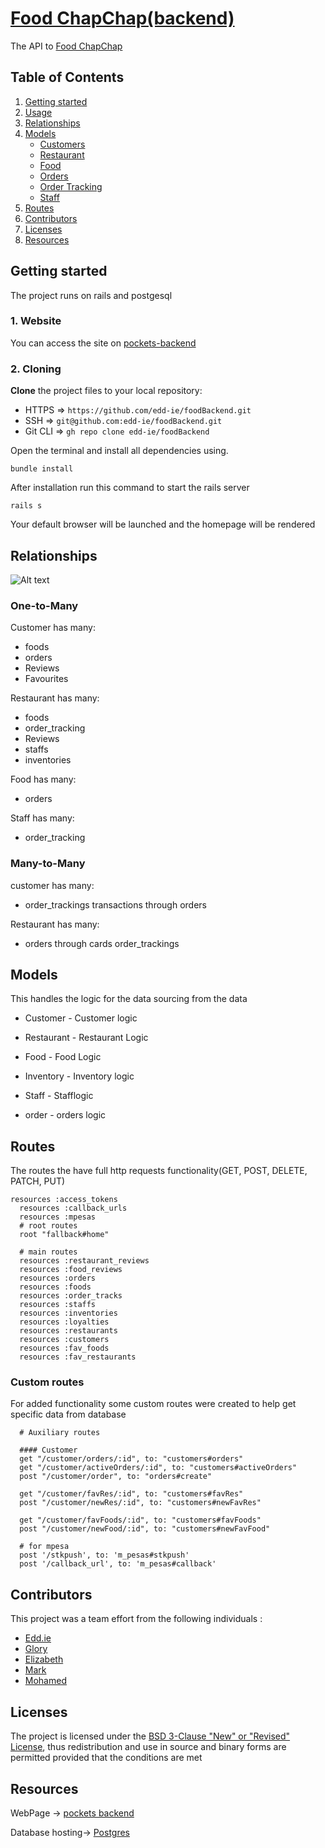 # [Food ChapChap(backend)](https://food-chapchap.vercel.app/)

The API to [Food ChapChap](https://food-chapchap.vercel.app/)

## Table of Contents

1. [Getting started](#Getting-started)
2. [Usage](#Usage)
3. [Relationships](#relations)
4. [Models](#Methods)
   - [Customers](#user)
   - [Restaurant](#card)
   - [Food](#sim)
   - [Orders](#saving)
   - [Order Tracking](#save_cards)
   - [Staff](#save_sims)
5. [Routes](#routes)
6. [Contributors](#contributors)
7. [Licenses](#license)
8. [Resources](#Sources)

## <a id="Getting-started">Getting started</a>

The project runs on rails and postgesql

### 1. Website

You can access the site on [pockets-backend](https://backendfood-co7z.onrender.com/)

### 2. Cloning

**Clone** the project files to your local repository:

- HTTPS => `https://github.com/edd-ie/foodBackend.git`
- SSH => `git@github.com:edd-ie/foodBackend.git`
- Git CLI => `gh repo clone edd-ie/foodBackend`

Open the terminal and install all dependencies using.

```
bundle install
```

After installation run this command to start the rails server

```
rails s
```

Your default browser will be launched and the homepage will be rendered

## <a id="relations">Relationships</a>

![Alt text](./public/FoodApp.drawio)

### One-to-Many

Customer has many:

- foods
- orders
- Reviews
- Favourites

Restaurant has many:

- foods
- order_tracking
- Reviews
- staffs
- inventories

Food has many:

- orders

Staff has many:

- order_tracking

### Many-to-Many

customer has many:

- order_trackings transactions through orders

Restaurant has many:

- orders through cards order_trackings

## <a id="Methods">Models</a>

This handles the logic for the data sourcing from the data

- Customer - Customer logic

- Restaurant - Restaurant Logic

- Food - Food Logic

- Inventory - Inventory logic

- Staff - Stafflogic

- order - orders logic

## <a id="routes">Routes</a>

The routes the have full http requests functionality(GET, POST, DELETE, PATCH, PUT)

```
resources :access_tokens
  resources :callback_urls
  resources :mpesas
  # root routes
  root "fallback#home"

  # main routes
  resources :restaurant_reviews
  resources :food_reviews
  resources :orders
  resources :foods
  resources :order_tracks
  resources :staffs
  resources :inventories
  resources :loyalties
  resources :restaurants
  resources :customers
  resources :fav_foods
  resources :fav_restaurants

```

### Custom routes

For added functionality some custom routes were created to help get specific data from database

```
  # Auxiliary routes

  #### Customer
  get "/customer/orders/:id", to: "customers#orders"
  get "/customer/activeOrders/:id", to: "customers#activeOrders"
  post "/customer/order", to: "orders#create"

  get "/customer/favRes/:id", to: "customers#favRes"
  post "/customer/newRes/:id", to: "customers#newFavRes"

  get "/customer/favFoods/:id", to: "customers#favFoods"
  post "/customer/newFood/:id", to: "customers#newFavFood"

  # for mpesa
  post '/stkpush', to: 'm_pesas#stkpush'
  post '/callback_url', to: 'm_pesas#callback'
```

## <a id="contributors">Contributors</a>

This project was a team effort from the following individuals :

- [Edd.ie](https://github.com/edd-ie)
- [Glory](https://github.com/Nkathaglow)
- [Elizabeth](https://github.com/elizabethkerubo02)
- [Mark](https://github.com/markchweya)
- [Mohamed](https://github.com/mohasalanka)

## <a id="license">Licenses</a>

The project is licensed under the [BSD 3-Clause "New" or "Revised" License](https://github.com/highlightjs/highlight.js/blob/main/LICENSE), thus redistribution and use in source and binary forms are permitted provided that the conditions are met

## <a id="sources">Resources</a>

WebPage -> [pockets backend](https://backendfood-co7z.onrender.com/)

Database hosting-> [Postgres](https://dashboard.render.com/)
